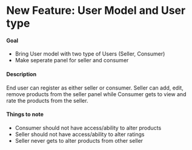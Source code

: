 <!-- Feature Addition -->
# New Feature: User Model and User type
#### Goal
- Bring User model with two type of Users (Seller, Consumer)
- Make seperate panel for seller and consumer

#### Description
End user can register as either seller or consumer. 
Seller can add, edit, remove products from the seller panel while Consumer gets to view and
rate the products from the seller.

#### Things to note
- Consumer should not have access/ability to alter products
- Seller should not have access/ability to alter ratings
- Seller never gets to alter products from other seller